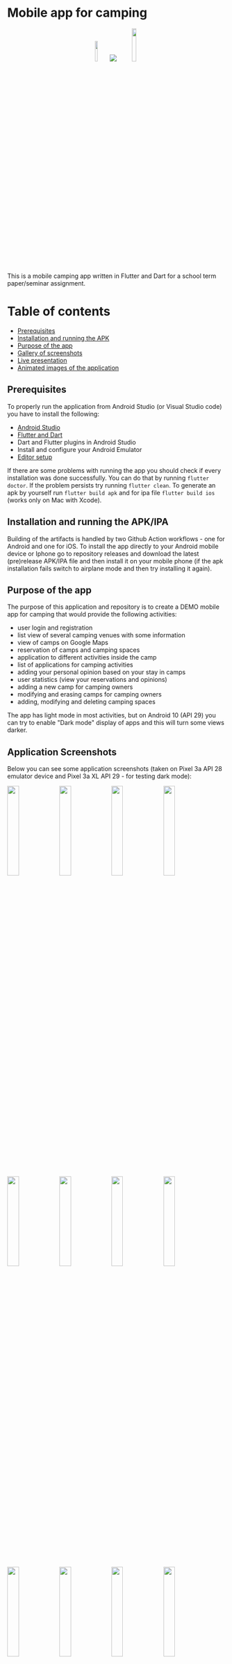 # Mobile app for camping

<p align="center">
  <img src="https://seeklogo.com/images/F/flutter-logo-5086DD11C5-seeklogo.com.png" width="11%"/>
  <img src="https://github.com/mh-developer/Avtokampi-Mobile/blob/master/avtokampi/assets/images/ikona.png?raw=true"/>
  <img src="https://upload.wikimedia.org/wikipedia/commons/7/7e/Dart-logo.png" width="14%"/>
</p>

This is a mobile camping app written in Flutter and Dart for a school term paper/seminar assignment.

Table of contents
=================

- [Prerequisites](#prerequisites)
- [Installation and running the APK](#installation-and-running-the-apk)
- [Purpose of the app](#purpose-of-the-app)
- [Gallery of screenshots](#application-screenshots)
- [Live presentation](#live-presentation-using-scrcpy)
- [Animated images of the application](#animated-images-of-the-application)

## Prerequisites

To properly run the application from Android Studio (or Visual Studio code) you have to install the
following:

- [Android Studio](https://developer.android.com/studio/install)
- [Flutter and Dart](https://flutter.dev/docs/get-started/install)
- Dart and Flutter plugins in Android Studio
- Install and configure your Android Emulator
- [Editor setup](https://flutter.dev/docs/get-started/editor)

If there are some problems with running the app you should check if every installation was done successfully.
You can do that by running `flutter doctor`. If the problem persists try running `flutter clean`. 
To generate an apk by yourself run `flutter build apk` and for ipa file `flutter build ios` (works only on Mac with Xcode).

## Installation and running the APK/IPA

Building of the artifacts is handled by two Github Action workflows - one for Android and one for iOS. 
To install the app directly to your Android mobile  device or Iphone go to repository releases and 
download the latest (pre)release APK/IPA file and then  install it on your mobile phone (if the apk 
installation fails switch to airplane mode and then try installing it again).

## Purpose of the app

The purpose of this application and repository is to create a DEMO mobile app for camping that would
provide the following activities:

- user login and registration
- list view of several camping venues with some information
- view of camps on Google Maps
- reservation of camps and camping spaces
- application to different activities inside the camp
- list of applications for camping activities
- adding your personal opinion based on your stay in camps
- user statistics (view your reservations and opinions)
- adding a new camp for camping owners
- modifying and erasing camps for camping owners
- adding, modifying and deleting camping spaces

The app has light mode in most activities, but on Android 10 (API 29) you can try to enable 
"Dark mode" display of apps and this will turn some views darker.

## Application Screenshots

Below you can see some application screenshots (taken on Pixel 3a API 28 emulator device and Pixel 3a XL API 29 - for testing dark mode):

<img src="https://github.com/mh-developer/Avtokampi-Mobile/blob/master/avtokampi/assets/slike_aplikacije/1.png?raw=true" width="23%"></img> 
<img src="https://github.com/mh-developer/Avtokampi-Mobile/blob/master/avtokampi/assets/slike_aplikacije/2.png?raw=true" width="23%"></img> 
<img src="https://github.com/mh-developer/Avtokampi-Mobile/blob/master/avtokampi/assets/slike_aplikacije/3.png?raw=true" width="23%"></img> 
<img src="https://github.com/mh-developer/Avtokampi-Mobile/blob/master/avtokampi/assets/slike_aplikacije/4.png?raw=true" width="23%"></img> 
<img src="https://github.com/mh-developer/Avtokampi-Mobile/blob/master/avtokampi/assets/slike_aplikacije/5.png?raw=true" width="23%"></img> 
<img src="https://github.com/mh-developer/Avtokampi-Mobile/blob/master/avtokampi/assets/slike_aplikacije/6.png?raw=true" width="23%"></img> 
<img src="https://github.com/mh-developer/Avtokampi-Mobile/blob/master/avtokampi/assets/slike_aplikacije/7.png?raw=true" width="23%"></img> 
<img src="https://github.com/mh-developer/Avtokampi-Mobile/blob/master/avtokampi/assets/slike_aplikacije/8.png?raw=true" width="23%"></img> 
<img src="https://github.com/mh-developer/Avtokampi-Mobile/blob/master/avtokampi/assets/slike_aplikacije/9.png?raw=true" width="23%"></img> 
<img src="https://github.com/mh-developer/Avtokampi-Mobile/blob/master/avtokampi/assets/slike_aplikacije/10.png?raw=true" width="23%"></img> 
<img src="https://github.com/mh-developer/Avtokampi-Mobile/blob/master/avtokampi/assets/slike_aplikacije/11.png?raw=true" width="23%"></img> 
<img src="https://github.com/mh-developer/Avtokampi-Mobile/blob/master/avtokampi/assets/slike_aplikacije/12.png?raw=true" width="23%"></img> 
<img src="https://github.com/mh-developer/Avtokampi-Mobile/blob/master/avtokampi/assets/slike_aplikacije/13.png?raw=true" width="23%"></img> 
<img src="https://github.com/mh-developer/Avtokampi-Mobile/blob/master/avtokampi/assets/slike_aplikacije/14.png?raw=true" width="23%"></img> 
<img src="https://github.com/mh-developer/Avtokampi-Mobile/blob/master/avtokampi/assets/slike_aplikacije/15.png?raw=true" width="23%"></img> 
<img src="https://github.com/mh-developer/Avtokampi-Mobile/blob/master/avtokampi/assets/slike_aplikacije/16.png?raw=true" width="23%"></img> 
<img src="https://github.com/mh-developer/Avtokampi-Mobile/blob/master/avtokampi/assets/slike_aplikacije/17.png?raw=true" width="23%"></img> 
<img src="https://github.com/mh-developer/Avtokampi-Mobile/blob/master/avtokampi/assets/slike_aplikacije/18.png?raw=true" width="23%"></img> 
<img src="https://github.com/mh-developer/Avtokampi-Mobile/blob/master/avtokampi/assets/slike_aplikacije/19.png?raw=true" width="23%"></img> 
<img src="https://github.com/mh-developer/Avtokampi-Mobile/blob/master/avtokampi/assets/slike_aplikacije/20.png?raw=true" width="23%"></img> 
<img src="https://github.com/mh-developer/Avtokampi-Mobile/blob/master/avtokampi/assets/slike_aplikacije/21.png?raw=true" width="23%"></img> 
<img src="https://github.com/mh-developer/Avtokampi-Mobile/blob/master/avtokampi/assets/slike_aplikacije/22.png?raw=true" width="23%"></img> 
<img src="https://github.com/mh-developer/Avtokampi-Mobile/blob/master/avtokampi/assets/slike_aplikacije/23.png?raw=true" width="23%"></img> 
<img src="https://github.com/mh-developer/Avtokampi-Mobile/blob/master/avtokampi/assets/slike_aplikacije/24.png?raw=true" width="23%"></img> 
<img src="https://github.com/mh-developer/Avtokampi-Mobile/blob/master/avtokampi/assets/slike_aplikacije/25.png?raw=true" width="23%"></img> 
<img src="https://github.com/mh-developer/Avtokampi-Mobile/blob/master/avtokampi/assets/slike_aplikacije/26.png?raw=true" width="23%"></img> 
<img src="https://github.com/mh-developer/Avtokampi-Mobile/blob/master/avtokampi/assets/slike_aplikacije/27.png?raw=true" width="23%"></img> 
<img src="https://github.com/mh-developer/Avtokampi-Mobile/blob/master/avtokampi/assets/slike_aplikacije/28.png?raw=true" width="23%"></img> 
<img src="https://github.com/mh-developer/Avtokampi-Mobile/blob/master/avtokampi/assets/slike_aplikacije/29.png?raw=true" width="23%"></img> 
<img src="https://github.com/mh-developer/Avtokampi-Mobile/blob/master/avtokampi/assets/slike_aplikacije/30.png?raw=true" width="23%"></img>
<img src="https://github.com/mh-developer/Avtokampi-Mobile/blob/master/avtokampi/assets/slike_aplikacije/31.png?raw=true" width="23%"></img>
<img src="https://github.com/mh-developer/Avtokampi-Mobile/blob/master/avtokampi/assets/slike_aplikacije/32.png?raw=true" width="23%"></img>
<img src="https://github.com/mh-developer/Avtokampi-Mobile/blob/master/avtokampi/assets/slike_aplikacije/33.png?raw=true" width="23%"></img>
<img src="https://github.com/mh-developer/Avtokampi-Mobile/blob/master/avtokampi/assets/slike_aplikacije/34.png?raw=true" width="23%"></img>
<img src="https://github.com/mh-developer/Avtokampi-Mobile/blob/master/avtokampi/assets/slike_aplikacije/35.png?raw=true" width="23%"></img>
<img src="https://github.com/mh-developer/Avtokampi-Mobile/blob/master/avtokampi/assets/slike_aplikacije/36.png?raw=true" width="23%"></img>

## Animated images of the application

Here you can observe some animated images (gifs) taken from this mobile app with some animations and interesting activities.

<img src="https://github.com/mh-developer/Avtokampi-Mobile/blob/master/avtokampi/assets/gifs/inital.gif" width="23%"></img> 
<img src="https://github.com/mh-developer/Avtokampi-Mobile/blob/master/avtokampi/assets/gifs/bar.gif" width="23%"></img> 
<img src="https://github.com/mh-developer/Avtokampi-Mobile/blob/master/avtokampi/assets/gifs/login.gif" width="23%"></img> 
<img src="https://github.com/mh-developer/Avtokampi-Mobile/blob/master/avtokampi/assets/gifs/forgot.gif" width="23%"></img> 
<img src="https://github.com/mh-developer/Avtokampi-Mobile/blob/master/avtokampi/assets/gifs/onas.gif" width="23%"></img> 
<img src="https://github.com/mh-developer/Avtokampi-Mobile/blob/master/avtokampi/assets/gifs/dark.gif" width="23%"></img> 
<img src="https://github.com/mh-developer/Avtokampi-Mobile/blob/master/avtokampi/assets/gifs/items.gif" width="23%"></img> 
<img src="https://github.com/mh-developer/Avtokampi-Mobile/blob/master/avtokampi/assets/gifs/calendar.gif" width="23%"></img> 
<img src="https://github.com/mh-developer/Avtokampi-Mobile/blob/master/avtokampi/assets/gifs/map.gif" width="23%"></img> 
<img src="https://github.com/mh-developer/Avtokampi-Mobile/blob/master/avtokampi/assets/gifs/slider.gif" width="23%"></img> 
<img src="https://github.com/mh-developer/Avtokampi-Mobile/blob/master/avtokampi/assets/gifs/user.gif" width="23%"></img> 
<img src="https://github.com/mh-developer/Avtokampi-Mobile/blob/master/avtokampi/assets/gifs/favourites.gif" width="23%"></img> 

## Live Presentation using `scrcpy`

To present the Android App via PC, you can use [scrcpy](https://github.com/Genymobile/scrcpy) application
that runs on Linux, Windows and Mac.
